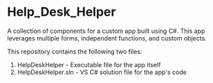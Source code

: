 # Help_Desk_Helper
A collection of components for a custom app built using C#. This app leverages multiple forms, independent functions, and custom objects.

This repository contains the following two files:

  1. HelpDeskHelper - Executable file for the app itself
  2. HelpDeskHelper.sln - VS C# solution file for the app's code
